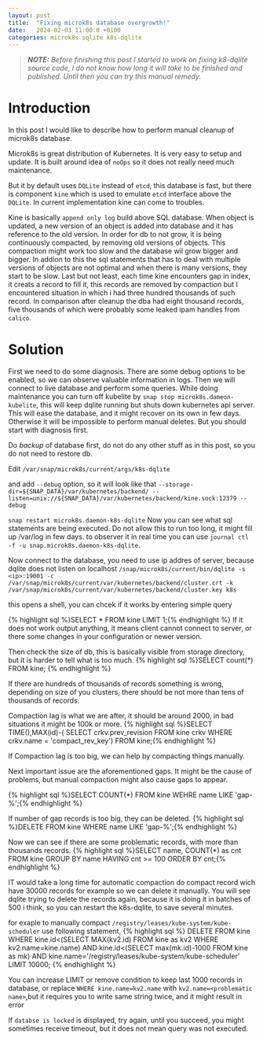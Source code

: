 ```yaml
---
layout: post
title:  "Fixing microk8s database overgrowth!"
date:   2024-02-03 11:00:0 +0100
categories: microk8s sqlite k8s-dqlite
---
```

> **_NOTE:_**  *Before finishing this post I started to work on fixing k8-dqlite source code, I do not know how long it will take to be finished and published. Until then you can try this manual remedy.*

# Introduction
In this post I would like to describe how to perform manual cleanup of microk8s database.

Microk8s is great distribution of Kubernetes. It is very easy to setup and update. It is built around idea of `noOps` so it does not really need much maintenance. 

But it by default uses `DQLite` instead of `etcd`, this database is fast, but there is component `kine` which is used to emulate `etcd` interface above the `DQLite`. 
In current implementation kine can come to troubles.

Kine is basically `append only log` build above SQL database. When object is updated, a new version of an object is added into database and it has reference to the old version. In order for db to not grow, 
it is being continuously compacted, by removing old versions of objects. This compaction might work too slow and the database wil grow bigger and bigger. In addion to this the sql statements that has to deal with multiple versions of objects
are not optimal and when there is many versions, they start to be slow. Last but not least, each time kine encounters gap in index, it creats a record to fill it, this records are removed by compaction but I encountered situation in which i had
three hundred thousands of such record. In comparison after cleanup  the dba had eight thousand records, five thousands of which were probably some leaked ipam handles from `calico`.

# Solution

First we need to do some diagnosis. There are some debug options to be enabled, so we can observe valuable information in logs. Then we will connect to live database and perform some queries.
While doing maintenance you can turn off kubelite by `snap stop microk8s.dameon-kubelite`, this will keep dqlite running but shuts down kubernetes api server. This will ease the database, and it might recover on its own in few days.
Otherwise it will be impossible to perform manual deletes. But you should start with diagnosis first. 

Do *backup* of database first, do not do any other stuff as in this post, so you do not need to restore db.


Edit
`/var/snap/microk8s/current/args/k8s-dqlite`

and add `--debug` option, so it will look like that
`--storage-dir=${SNAP_DATA}/var/kubernetes/backend/
--listen=unix://${SNAP_DATA}/var/kubernetes/backend/kine.sock:12379
--debug`

`snap restart microk8s.daemon-k8s-dqlite`
Now you can see what sql statements are being executed. Do not allow this to run too long, it might fill up /var/log in few days.
to observer it in real time you can use `journal ctl -f -u snap.microk8s.daemon-k8s-dqlite`.

Now connect to the database, you need to use ip addres of server, because dqlite does not listen on localhost
 `/snap/microk8s/current/bin/dqlite -s <ip>:19001 -c /var/snap/microk8s/current/var/kubernetes/backend/cluster.crt -k /var/snap/microk8s/current/var/kubernetes/backend/cluster.key k8s`

this opens a shell, you can chcek if it works by entering simple query

{% highlight sql %}SELECT * FROM kine LIMIT 1;{% endhighlight %}
If it does not work output anything, it means client cannot connect to server, or there some changes in your configuration or newer version.

Then check the size of db, this is basically visible from storage directory, but it is harder to tell what is too much.
{% highlight sql %}SELECT count(*) FROM kine;
{% endhighlight %}

If there are hundreds of thousands of records something is wrong, depending on size of you clusters, there should be not more than tens of thousands of records.

Compaction lag is what we are after, it should be around 2000, in bad situations it might be 100k or more.
{% highlight sql %}SELECT TIME(),MAX(id)-(
    SELECT crkv.prev_revision FROM kine crkv WHERE crkv.name = 'compact_rev_key') 
FROM kine;{% endhighlight %}


If Compaction lag is too big, we can help by compacting things manually.

Next important issue are the aforementioned gaps. It might be the cause of problems, but manual compaction might also cause gaps to appear.

{% highlight sql %}SELECT COUNT(*) FROM kine WEHRE name LIKE 'gap-%';{% endhighlight %}

If number of gap records is too big, they can be deleted.
{% highlight sql %}DELETE FROM kine WHERE name LIKE 'gap-%';{% endhighlight %}

Now we can see if there are some problematic records, with more than  thousands records.
{% highlight sql %}SELECT name, COUNT(*) as cnt FROM kine GROUP BY name HAVING cnt >= 100 ORDER BY cnt;{% endhighlight %}

IT would take a long time for automatic compaction do compact record wich have 30000 records for example so we can delete it manually.
You will see dqlite trying to delete the records again, because it is doing it in batches of 500 i think, so you can restart the k8s-dqlite, to save several minutes.


for exaple to manually compact `/registry/leases/kube-system/kube-scheduler` use following statement,
{% highlight sql %} DELETE FROM kine WHERE 
  kine.id<(SELECT MAX(kv2.id) FROM kine as  kv2 WHERE kv2.name=kine.name) 
  AND kine.id<(SELECT max(mk.id)-1000 FROM kine as mk) 
  AND kine.name='/registry/leases/kube-system/kube-scheduler' LIMIT 10000;
{% endhighlight %}

You can increase LIMIT or remove condition to keep last 1000 records in database, or replace `WHERE kine.name=kv2.name` with `kv2.name=<problematic name>`,but it requires you to write same string twice, and it might result in error

If `databse is locked` is displayed, try again, until you succeed, you might sometimes receive timeout, but it does not mean query was not executed.
